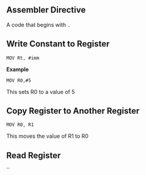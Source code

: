 ## Assembler Directive
A code that begins with `.`

## Write Constant to Register
`MOV Rt, #imm`

**Example**
```
MOV R0,#5
```
This sets R0 to a value of 5

## Copy Register to Another Register
```
MOV R0, R1
```
This moves the value of R1 to R0

## Read Register
``